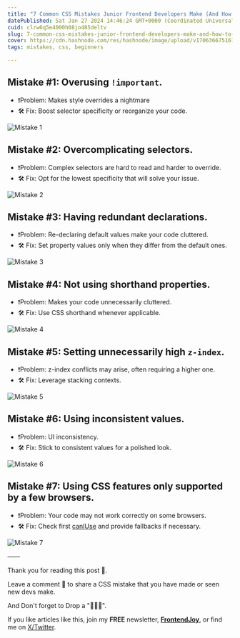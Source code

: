 ```yaml
---
title: "7 Common CSS Mistakes Junior Frontend Developers Make (And How to Fix Them)"
datePublished: Sat Jan 27 2024 14:46:24 GMT+0000 (Coordinated Universal Time)
cuid: clrw6q5e4000h08jo485deltv
slug: 7-common-css-mistakes-junior-frontend-developers-make-and-how-to-fix-them
cover: https://cdn.hashnode.com/res/hashnode/image/upload/v1706366751675/e52b26a9-9603-4ca6-8bcf-0c20234d6523.jpeg
tags: mistakes, css, beginners

---
```


## Mistake #1: Overusing `!important`.

- ❗️Problem: Makes style overrides a nightmare
- 🛠️ Fix: Boost selector specificity or reorganize your code.

![Mistake 1](https://dev-to-uploads.s3.amazonaws.com/uploads/articles/9ty4li75pni28uc19jnj.gif)

## Mistake #2: Overcomplicating selectors.

- ❗️Problem: Complex selectors are hard to read and harder to override.
- 🛠️ Fix: Opt for the lowest specificity that will solve your issue.

![Mistake 2](https://dev-to-uploads.s3.amazonaws.com/uploads/articles/8wzqsbiot9rqn8y0rmej.gif)

## Mistake #3: Having redundant declarations.

- ❗️Problem: Re-declaring default values make your code cluttered.
- 🛠️ Fix: Set property values only when they differ from the default ones.

![Mistake 3](https://dev-to-uploads.s3.amazonaws.com/uploads/articles/yq9tzrjxhvoaspo5gsln.gif)

## Mistake #4: Not using shorthand properties.

- ❗️Problem: Makes your code unnecessarily cluttered.
- 🛠️ Fix: Use CSS shorthand whenever applicable.

![Mistake 4](https://dev-to-uploads.s3.amazonaws.com/uploads/articles/jhkojuwoge40t5ofogow.gif)

## Mistake #5: Setting unnecessarily high `z-index`.

- ❗️Problem: z-index conflicts may arise, often requiring a higher one.
- 🛠️ Fix: Leverage stacking contexts.

![Mistake 5](https://dev-to-uploads.s3.amazonaws.com/uploads/articles/uk0iuofglh0lru0s2oaw.gif)

## Mistake #6: Using inconsistent values.

- ❗️Problem: UI inconsistency.
- 🛠️ Fix: Stick to consistent values for a polished look.

![Mistake 6](https://dev-to-uploads.s3.amazonaws.com/uploads/articles/lsnz75jzw6fhexwkygto.gif)

## Mistake #7: Using CSS features only supported by a few browsers.

- ❗️Problem: Your code may not work correctly on some browsers.
- 🛠️ Fix: Check first [canIUse](https://caniuse.com/) and provide fallbacks if necessary.

![Mistake 7](https://dev-to-uploads.s3.amazonaws.com/uploads/articles/x3t0ez5h52ksidwjso5t.gif)

——

Thank you for reading this post 🙏.

Leave a comment 📩 to share a CSS mistake that you have made or seen new devs make.

And Don't forget to Drop a "💖🦄🔥".

If you like articles like this, join my **FREE** newsletter, **[FrontendJoy](https://frontendjoy.substack.com/)**, or find me on [X/Twitter](https://twitter.com/_ndeyefatoudiop).